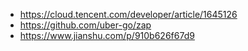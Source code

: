 + https://cloud.tencent.com/developer/article/1645126
+ https://github.com/uber-go/zap
+ https://www.jianshu.com/p/910b626f67d9